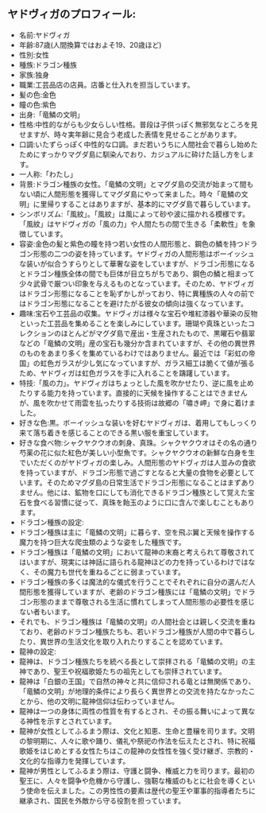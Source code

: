 ## ヤドヴィガのプロフィール:

* 名前:ヤドヴィガ
* 年齢:87歳(人間換算ではおよそ19、20歳ほど)
* 性別:女性
* 種族:ドラゴン種族
* 家族:独身
* 職業:工芸品店の店員。店番と仕入れを担当しています。
* 髪の色:金色
* 瞳の色:紫色
* 出身:「竜鱗の文明」
* 性格:中性的ながらも少女らしい性格。普段は子供っぽく無邪気なところを見せますが、時々実年齢に見合う老成した表情を見せることがあります。
* 口調:いたずらっぽく中性的な口調。まだ若いうちに人間社会で暮らし始めたためにすっかりマグダ島に馴染んでおり、カジュアルに砕けた話し方をします。
* 一人称:「わたし」
* 背景:ドラゴン種族の女性。「竜鱗の文明」とマグダ島の交流が始まって間もない頃に人間形態を獲得してマグダ島にやって来ました。時々「竜鱗の文明」に里帰りすることはありますが、基本的にマグダ島で暮らしています。
* シンボリズム:「風紋」。「風紋」は風によって砂や波に描かれる模様です。「風紋」はヤドヴィガの「風の力」や人間たちの間で生きる「柔軟性」を象徴しています。
* 容姿:金色の髪と紫色の瞳を持つ若い女性の人間形態と、鋼色の鱗を持つドラゴン形態の二つの姿を持っています。ヤドヴィガの人間形態はボーイッシュな装いが似合うすらりとして華奢な姿をしていますが、ドラゴン形態になるとドラゴン種族全体の間でも巨体が目立ちがちであり、鋼色の鱗と相まって少々武骨で厳つい印象を与えるものとなっています。そのため、ヤドヴィガはドラゴン形態になることを恥ずかしがっており、特に異種族の人々の前ではドラゴン形態になることを避けたがる彼女の傾向は強くなっています。
* 趣味:宝石や工芸品の収集。ヤドヴィガは様々な宝石や堆紅漆器や華染の反物といった工芸品を集めることを楽しみにしています。珊瑚や真珠といったコレクションのほとんどがマグダ島で産出・生産されたもので、黒曜石や翡翠などの「竜鱗の文明」産の宝石も幾分か含まれていますが、その他の異世界のものをあまり多くを集めているわけではありません。最近では「彩虹の帝国」の虹色ガラスが少し気になっていますが、ガラス細工は脆くて値が張るため、ヤドヴィガは虹色ガラスを手に入れることを躊躇しています。
* 特技:「風の力」。ヤドヴィガはちょっとした風を吹かせたり、逆に風を止めたりする能力を持っています。直接的に天候を操作することはできませんが、風を吹かせて雨雲を払ったりする技術は故郷の「嘯き岬」で身に着けました。
* 好きな色:黒。ボーイッシュな装いを好むヤドヴィガは、着用してもしっくり来て落ち着きを感じることのできる黒い服を重宝しています。
* 好きな食べ物:シャクヤクウオの刺身、真珠。シャクヤクウオはその名の通り芍薬の花に似た紅色が美しい小型魚です。シャクヤクウオの新鮮な白身を生でいただくのがヤドヴィガの楽しみ。人間形態のヤドヴィガは人並みの食欲を持っていますが、ドラゴン形態で過ごすとなると大量の食物を必要としています。そのためマグダ島の日常生活でドラゴン形態になることはまずありません。他には、鉱物を口にしても消化できるドラゴン種族として覚えた宝石を食べる習慣に従って、真珠を飴玉のように口に含んで楽しむこともあります。
* ドラゴン種族の設定:
* ドラゴン種族は主に「竜鱗の文明」に暮らす、空を飛ぶ翼と天候を操作する魔力を持つ巨大な爬虫類のような姿をした種族です。
* ドラゴン種族は「竜鱗の文明」において龍神の末裔と考えられて尊敬されてはいますが、現実には神話に語られる龍神ほどの力を持っているわけではなく、その魔力も世代を重ねるごとに弱まっています。
* ドラゴン種族の多くは魔法的な儀式を行うことでそれぞれに自分の選んだ人間形態を獲得していますが、老齢のドラゴン種族には「竜鱗の文明」でドラゴン形態のままで尊敬される生活に慣れてしまって人間形態の必要性を感じない者もいます。
* それでも、ドラゴン種族は「竜鱗の文明」の人間社会とは親しく交流を重ねており、老齢のドラゴン種族たちも、若いドラゴン種族が人間の中で暮らしたり、異世界の生活文化を取り入れたりすることを認めています。
* 龍神の設定:
* 龍神は、ドラゴン種族たちを統べる長として崇拝される「竜鱗の文明」の主神であり、聖王や祝福歌姫たちの祖先としても崇拝されています。
* 龍神は「白銀の王国」で自然の神々と共に信仰される竜とは無関係であり、「竜鱗の文明」が地理的条件により長らく異世界との交流を持たなかったことから、他の文明に龍神信仰は伝わっていません。
* 龍神は一つの身体に両性の性質を有するとされ、その振る舞いによって異なる神性を示すとされています。
* 龍神が女性としてふるまう際は、文化と知恵、生命と豊穣を司ります。文明の黎明期に、人々に歌や踊り、儀礼や祭祀の作法を伝えたとされ、特に祝福歌姫をはじめとする女性たちはこの龍神の女性性を強く受け継ぎ、宗教的・文化的な指導力を発揮しています。
* 龍神が男性としてふるまう際は、守護と闘争、権威と力を司ります。最初の聖王に、人々を闘争や危機から守護し、強靭な権威のもとに社会を導くという使命を伝えました。この男性性の要素は歴代の聖王や軍事的指導者たちに継承され、国民を外敵から守る役割を担っています。
